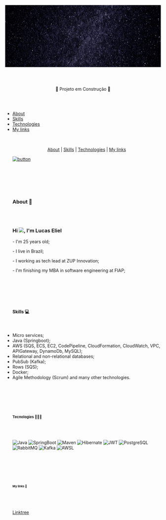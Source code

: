 
<img align="top" height="200em" src="Eliel.gif"/>

<br><br>

<p align="center">
🚧 Projeto em Construção 🚧

<br><br>
 
 <!DOCTYPE html>
 <html>
  <head>
   <meta charset="utf-8">
   <link rel="stylesheet" type="text/css" href="css/style.css">
   <meta name="viewport" content= "widh=device-width, initial-scale=1">
 <head>
  <body>
   
   <nav>
    <ul>
     <li><a href="#About">About</a></li>
     <li><a href="#Skills">Skills</a></li>
     <li><a href="#Tecnologies">Technologies</a></li>
     <li><a href="#My links">My links</a></li>
<br><br>

<p align="center">
<a href="#About">About</a> |
<a href="#Skills">Skills</a> |
<a href="#Tecnologies">Technologies</a> |
<a href="#My links">My links</a> 
 
 
[![button](http://www.presentationpro.com/images/product/medium/slide/PPP_CGENE_LT3_Presentation-PowerPoint-Slide-Graphic_Push_Button_Up.jpg)](https://linktr.ee/elieltech)

 
 
<br><br>
<section class="anime" id="About">
 <br><br>
 <p><h1 align="left">About 🧔</h1></p>
<br><br>

<p><h1 align="left">Hi <img src="https://raw.githubusercontent.com/kaueMarques/kaueMarques/master/hi.gif" width="30px">, I'm Lucas Eliel</h1></p>

<p align="left">
<p>- I'm 25 years old;</p>
<p>- I live in Brazil;</p>
<p>- I working as tech lead at ZUP Innovation;</p>
<p>- I'm finishing my MBA in software engineering at FIAP;</p>

<br><br>

<section class="anime" id="Skills">
 <br><br>
 <p><h1 align="left">Skills 💻</h1></p>
    <br><br>

 <li>Micro services;</li>
 <li>Java (Springboot);</li>
 <li>AWS (SQS, ECS, EC2, CodePipeline, CloudFormation, CloudWatch, VPC, APIGateway, DynamoDb, MySQL);</li>
 <li>Relational and non-relational databases;</li>
 <li>PubSub (Kafka);</li>
 <li>Rows (SQS);</li>
 <li>Docker;</li>
 <li>Agile Methodology (Scrum) and many other technologies.</li>

<br><br>

<section class="anime" id="Tecnologies">
 <br><br>
 <p><h1 align="left">Tecnologies 👨🏻‍💻</h1></p>
<br><br>
    
![Java](https://img.shields.io/badge/-Java-05122A?style=flat&logo=java)&nbsp;![SpringBoot](https://img.shields.io/badge/-SpringBoot-05122A?style=flat&logo=SpringBoot)&nbsp;![Maven](https://img.shields.io/badge/-Maven-05122A?style=flat&logo=Maven)&nbsp;![Hibernate](https://img.shields.io/badge/-Hibernate-05122A?style=flat&logo=Hibernate3&logoColor=1572B6)&nbsp;![JWT](https://img.shields.io/badge/-JWT-05122A?style=flat&logo=JWT)&nbsp;![PostgreSQL](https://img.shields.io/badge/-PostgreSQL-05122A?style=flat&logo=postgresql)&nbsp;![RabbitMQ](https://img.shields.io/badge/-RabbitMQ-05122A?style=flat&logo=RabbitMQ)&nbsp;![Kafka](https://img.shields.io/badge/-Kafka-05122A?style=flat&logo=Kafka)&nbsp;![AWSL](https://img.shields.io/badge/-AWS-05122A?style=flat&logo=aws)&nbsp;

<br><br>


<section class="anime" id="My links">
 <br><br>
 <p><h1 align="left">My links 🔗</h1></p>
<br><br>
 
<a href="https://linktr.ee/elieltech">Linktree</a>

<p align="left" style="background:blue">
 


<!--
**LucasEliel/LucasEliel** is a ✨ _special_ ✨ repository because its `README.md` (this file) appears on your GitHub profile.

